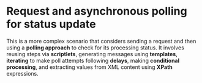 # Request and asynchronous polling for status update

This is a more complex scenario that considers sending a request and then using a **polling approach** to check for its processing status. It involves reusing steps via **scriptlets**, generating messages using **templates**, **iterating** to make poll attempts following **delays**, making **conditional processing**, and extracting values from XML content using **XPath** expressions.